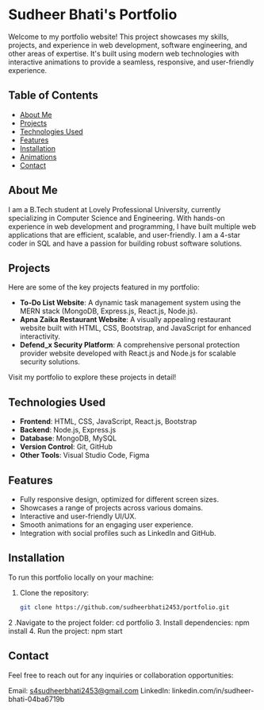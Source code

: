 # Sudheer Bhati's Portfolio

Welcome to my portfolio website! This project showcases my skills, projects, and experience in web development, software engineering, and other areas of expertise. It's built using modern web technologies with interactive animations to provide a seamless, responsive, and user-friendly experience.

## Table of Contents

- [About Me](#about-me)
- [Projects](#projects)
- [Technologies Used](#technologies-used)
- [Features](#features)
- [Installation](#installation)
- [Animations](#animations)
- [Contact](#contact)

## About Me

I am a B.Tech student at Lovely Professional University, currently specializing in Computer Science and Engineering. With hands-on experience in web development and programming, I have built multiple web applications that are efficient, scalable, and user-friendly. I am a 4-star coder in SQL and have a passion for building robust software solutions.

## Projects

Here are some of the key projects featured in my portfolio:

- **To-Do List Website**: A dynamic task management system using the MERN stack (MongoDB, Express.js, React.js, Node.js).
- **Apna Zaika Restaurant Website**: A visually appealing restaurant website built with HTML, CSS, Bootstrap, and JavaScript for enhanced interactivity.
- **Defend_x Security Platform**: A comprehensive personal protection provider website developed with React.js and Node.js for scalable security solutions.

Visit my portfolio to explore these projects in detail!

## Technologies Used

- **Frontend**: HTML, CSS, JavaScript, React.js, Bootstrap
- **Backend**: Node.js, Express.js
- **Database**: MongoDB, MySQL
- **Version Control**: Git, GitHub
- **Other Tools**: Visual Studio Code, Figma

## Features

- Fully responsive design, optimized for different screen sizes.
- Showcases a range of projects across various domains.
- Interactive and user-friendly UI/UX.
- Smooth animations for an engaging user experience.
- Integration with social profiles such as LinkedIn and GitHub.

## Installation

To run this portfolio locally on your machine:

1. Clone the repository:
   ```bash
   git clone https://github.com/sudheerbhati2453/portfolio.git
2 .Navigate to the project folder:
   cd portfolio
3. Install dependencies:
   npm install
4. Run the project:
   npm start
## Contact
Feel free to reach out for any inquiries or collaboration opportunities:

Email: s4sudheerbhati2453@gmail.com
LinkedIn: linkedin.com/in/sudheer-bhati-04ba6719b
